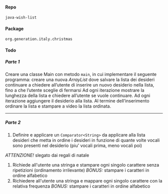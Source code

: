 #### Repo
`java-wish-list`

#### Package
`org.generation.italy.christmas`

#### Todo
##### Parte 1
Creare una classe Main con metodo `main`, in cui implementare il seguente programma:
creare una nuova *ArrayList* dove salvare la lista dei desideri
continuare a chiedere all’utente di inserire un nuovo desiderio nella lista, fino a che l’utente sceglie di fermarsi
Ad ogni iterazione mostrare la lunghezza della lista e chiedere all’utente se vuole continuare.
Ad ogni iterazione aggiungere il desiderio alla lista.
Al termine dell’inserimento ordinare la lista e stampare a video la lista ordinata.

---

##### Parte 2
1. Definire e applicare un `Comparator<String>` da applicare alla lista desideri che metta in ordine i desideri in funzione di quante volte vocali sono presenti nel desiderio (piu' vocali prima, meno vocali poi)

*ATTENZIONE!* slegato dai regali di natale
1. Richiede all'utente una stringa e stampare ogni singolo carattere senza ripetizioni (ordinamento irrilevante)
*BONUS:* stampare i caratteri in ordine alfabetico
2. Richiedere all'utente una stringa e mappare ogni singolo carattere con la relativa frequenza
*BONUS:* stampare i caratteri in ordine alfabetico
